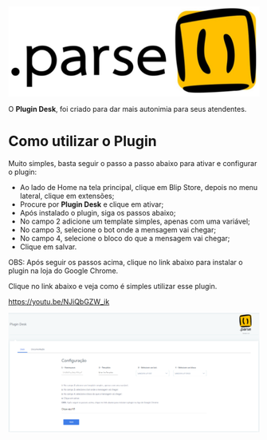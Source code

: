 

![N|Solid](https://raw.githubusercontent.com/Wilkor/img-clonebots/main/logoParseHorizontal.jpeg)


O **Plugin Desk**, foi criado para dar mais autonimia para seus atendentes. 

# Como utilizar o Plugin

Muito simples, basta seguir o passo a passo abaixo para ativar e configurar o plugin:

 - Ao lado de Home na tela principal, clique em Blip Store, depois no menu lateral, clique em extensões;
 - Procure por **Plugin Desk** e clique em ativar;
 - Após instalado o plugin, siga os passos abaixo;
 - No campo 2 adicione um template simples, apenas com uma variável;
 - No campo 3, selecione o bot onde a mensagem vai chegar;
 - No campo 4, selecione o bloco do que a mensagem vai chegar;
 - Clique em salvar.

OBS: Após seguir os passos acima, clique no link abaixo para instalar o plugin na loja do Google Chrome.

Clique no link abaixo e veja como é simples utilizar esse plugin.


https://youtu.be/NJiQbGZW_ik


![N|Solid](https://raw.githubusercontent.com/Wilkor/doc-plugin-desk/main/plugin-desk.png)
 



